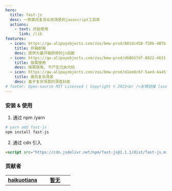 ```yaml
---
hero:
  title: fast-js
  desc: 一款面向复杂业务场景的javascript工具库
  actions:
    - text: 开始使用
      link: /lib
features:
  - icon: https://gw.alipayobjects.com/zos/bmw-prod/881dc458-f20b-407b-947a-95104b5ec82b/k79dm8ih_w144_h144.png
    title: 开箱即用
    desc: 提供大量开箱即用的js函数
  - icon: https://gw.alipayobjects.com/zos/bmw-prod/d60657df-0822-4631-9d7c-e7a869c2f21c/k79dmz3q_w126_h126.png
    title: 按需使用
    desc: 按需使用, 不产生冗余代码
  - icon: https://gw.alipayobjects.com/zos/bmw-prod/d1ee0c6f-5aed-4a45-a507-339a4bfe076c/k7bjsocq_w144_h144.png
    title: 面向复杂场景
    desc: 基于复杂场景的深度封装
# footer: Open-source MIT Licensed | Copyright © 2023<br />友情链接 [xxxxx | xxxxx](http://xxxxx.cn)  ---  [DooringX | 搭建框架](http://x.xxxx.cn)
---
```


### 安装 & 使用

1. 通过 npm /yarn

```bash
# yarn add fast-js
npm install fast-js
```

2. 通过 cdn 引入

```html
<script src="https://cdn.jsdelivr.net/npm/fast-js@1.1.1/dist/fast-js.min.js"></script>
```

### 贡献者

<table style="width:360px">
  <tr>
    <td width="80" align="center">
      <a target="_blank" href="https://github.com/haikuotiana">
        <strong>haikuotiana</strong>
        <!-- <img src="https://avatars.githubusercontent.com/u/28833634?v=4" width="80" style="border-radius:6px" /> -->
      </a>
    </td>
    <td width="80" align="center">
      <a target="_blank" href="#">
        <strong>暂无</strong>
      </a>
    </td>
  </tr>
</table>
